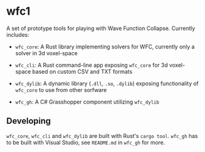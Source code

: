 # wfc1

A set of prototype tools for playing with Wave Function Collapse. Currently includes:

- `wfc_core`: A Rust library implementing solvers for WFC, currently only a
  solver in 3d voxel-space

- `wfc_cli`: A Rust command-line app exposing `wfc_core` for 3d voxel-space
  based on custom CSV and TXT formats

- `wfc_dylib`: A dynamic library (`.dll`, `.so`, `.dylib`) exposing
  functionality of `wfc_core` to use from other sorfware

- `wfc_gh`: A C# Grasshopper component utilizing `wfc_dylib`

## Developing

`wfc_core`, `wfc_cli` and `wfc_dylib` are built with Rust's `cargo
tool`. `wfc_gh` has to be built with Visual Studio, see `README.md` in `wfc_gh`
for more.
